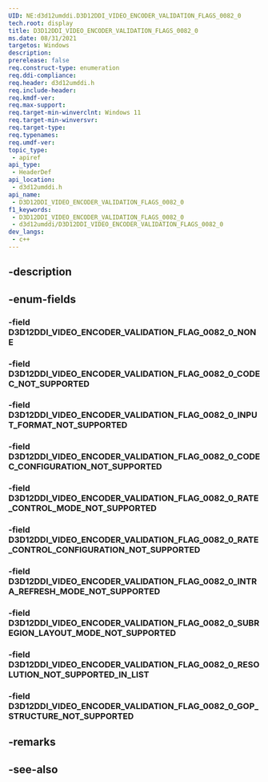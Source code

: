 ```yaml
---
UID: NE:d3d12umddi.D3D12DDI_VIDEO_ENCODER_VALIDATION_FLAGS_0082_0
tech.root: display
title: D3D12DDI_VIDEO_ENCODER_VALIDATION_FLAGS_0082_0
ms.date: 08/31/2021
targetos: Windows
description: 
prerelease: false
req.construct-type: enumeration
req.ddi-compliance: 
req.header: d3d12umddi.h
req.include-header: 
req.kmdf-ver: 
req.max-support: 
req.target-min-winverclnt: Windows 11
req.target-min-winversvr: 
req.target-type: 
req.typenames: 
req.umdf-ver: 
topic_type:
 - apiref
api_type:
 - HeaderDef
api_location:
 - d3d12umddi.h
api_name:
 - D3D12DDI_VIDEO_ENCODER_VALIDATION_FLAGS_0082_0
f1_keywords:
 - D3D12DDI_VIDEO_ENCODER_VALIDATION_FLAGS_0082_0
 - d3d12umddi/D3D12DDI_VIDEO_ENCODER_VALIDATION_FLAGS_0082_0
dev_langs:
 - c++
---
```


## -description

## -enum-fields

### -field D3D12DDI_VIDEO_ENCODER_VALIDATION_FLAG_0082_0_NONE

### -field D3D12DDI_VIDEO_ENCODER_VALIDATION_FLAG_0082_0_CODEC_NOT_SUPPORTED

### -field D3D12DDI_VIDEO_ENCODER_VALIDATION_FLAG_0082_0_INPUT_FORMAT_NOT_SUPPORTED

### -field D3D12DDI_VIDEO_ENCODER_VALIDATION_FLAG_0082_0_CODEC_CONFIGURATION_NOT_SUPPORTED

### -field D3D12DDI_VIDEO_ENCODER_VALIDATION_FLAG_0082_0_RATE_CONTROL_MODE_NOT_SUPPORTED

### -field D3D12DDI_VIDEO_ENCODER_VALIDATION_FLAG_0082_0_RATE_CONTROL_CONFIGURATION_NOT_SUPPORTED

### -field D3D12DDI_VIDEO_ENCODER_VALIDATION_FLAG_0082_0_INTRA_REFRESH_MODE_NOT_SUPPORTED

### -field D3D12DDI_VIDEO_ENCODER_VALIDATION_FLAG_0082_0_SUBREGION_LAYOUT_MODE_NOT_SUPPORTED

### -field D3D12DDI_VIDEO_ENCODER_VALIDATION_FLAG_0082_0_RESOLUTION_NOT_SUPPORTED_IN_LIST

### -field D3D12DDI_VIDEO_ENCODER_VALIDATION_FLAG_0082_0_GOP_STRUCTURE_NOT_SUPPORTED

## -remarks

## -see-also

